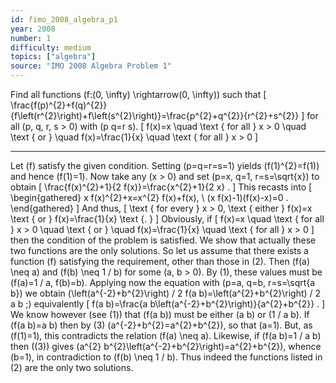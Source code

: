 ```yaml
---
id: fimo_2008_algebra_p1
year: 2008
number: 1
difficulty: medium
topics: ["algebra"]
source: "IMO 2008 Algebra Problem 1"
---
```


Find all functions \(f:(0, \infty) \rightarrow(0, \infty)\) such that
\[
\frac{f(p)^{2}+f(q)^{2}}{f\left(r^{2}\right)+f\left(s^{2}\right)}=\frac{p^{2}+q^{2}}{r^{2}+s^{2}}
\]
for all \(p, q, r, s > 0\) with \(p q=r s\).
\[
f(x)=x \quad \text { for all } x > 0 \quad \text { or } \quad f(x)=\frac{1}{x} \quad \text { for all } x > 0
\]

---
Let \(f\) satisfy the given condition. Setting \(p=q=r=s=1\) yields \(f(1)^{2}=f(1)\) and hence \(f(1)=1\). Now take any \(x > 0\) and set \(p=x, q=1, r=s=\sqrt{x}\) to obtain
\[
\frac{f(x)^{2}+1}{2 f(x)}=\frac{x^{2}+1}{2 x} .
\]
This recasts into
\[
\begin{gathered}
x f(x)^{2}+x=x^{2} f(x)+f(x), \\
(x f(x)-1)(f(x)-x)=0 .
\end{gathered}
\]
And thus,
\[
\text { for every } x > 0, \text { either } f(x)=x \text { or } f(x)=\frac{1}{x} \text {. }
\]
Obviously, if
\[
f(x)=x \quad \text { for all } x > 0 \quad \text { or } \quad f(x)=\frac{1}{x} \quad \text { for all } x > 0
\]
then the condition of the problem is satisfied. We show that actually these two functions are the only solutions.
So let us assume that there exists a function \(f\) satisfying the requirement, other than those in (2). Then \(f(a) \neq a\) and \(f(b) \neq 1 / b\) for some \(a, b > 0\). By (1), these values must be \(f(a)=1 / a, f(b)=b\). Applying now the equation with \(p=a, q=b, r=s=\sqrt{a b}\) we obtain \(\left(a^{-2}+b^{2}\right) / 2 f(a b)=\left(a^{2}+b^{2}\right) / 2 a b ;\) equivalently
\[
f(a b)=\frac{a b\left(a^{-2}+b^{2}\right)}{a^{2}+b^{2}} .
\]
We know however (see (1)) that \(f(a b)\) must be either \(a b\) or \(1 / a b\). If \(f(a b)=a b\) then by (3) \(a^{-2}+b^{2}=a^{2}+b^{2}\), so that \(a=1\). But, as \(f(1)=1\), this contradicts the relation \(f(a) \neq a\). Likewise, if \(f(a b)=1 / a b\) then \((3)\) gives \(a^{2} b^{2}\left(a^{-2}+b^{2}\right)=a^{2}+b^{2}\), whence \(b=1\), in contradiction to \(f(b) \neq 1 / b\). Thus indeed the functions listed in (2) are the only two solutions.
